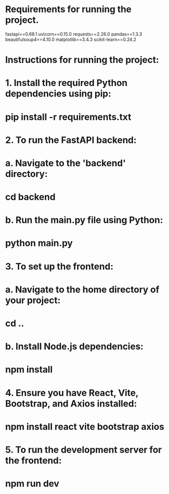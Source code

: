 # Requirements for running the project.
fastapi==0.68.1
uvicorn==0.15.0
requests==2.26.0
pandas==1.3.3
beautifulsoup4==4.10.0
matplotlib==3.4.3
scikit-learn==0.24.2

# Instructions for running the project:
# 1. Install the required Python dependencies using pip:
#    pip install -r requirements.txt
#
# 2. To run the FastAPI backend:
#    a. Navigate to the 'backend' directory:
#       cd backend
#    b. Run the main.py file using Python:
#       python main.py
#
# 3. To set up the frontend:
#    a. Navigate to the home directory of your project:
#       cd ..
#    b. Install Node.js dependencies:
#       npm install
#
# 4. Ensure you have React, Vite, Bootstrap, and Axios installed:
#    npm install react vite bootstrap axios
#
# 5. To run the development server for the frontend:
#    npm run dev

